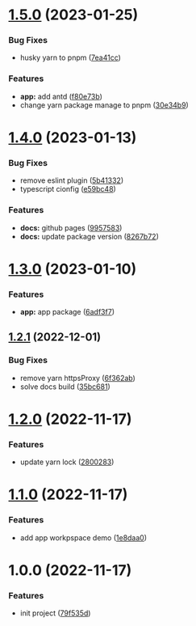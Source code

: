 # [1.5.0](https://github.com/busyhe/monorepo-template/compare/v1.4.0...v1.5.0) (2023-01-25)


### Bug Fixes

* husky yarn to pnpm ([7ea41cc](https://github.com/busyhe/monorepo-template/commit/7ea41cc40fce1e7f31cda967eca7cb0251fbbd33))


### Features

* **app:** add antd ([f80e73b](https://github.com/busyhe/monorepo-template/commit/f80e73b84fd0e6aea44a982d8ba8f069198824f8))
* change yarn package manage to pnpm ([30e34b9](https://github.com/busyhe/monorepo-template/commit/30e34b9e42cd4b5ee0bbd4f0e8d4d9d478f761c0))

# [1.4.0](https://github.com/busyhe/monorepo-template/compare/v1.3.0...v1.4.0) (2023-01-13)


### Bug Fixes

* remove eslint plugin ([5b41332](https://github.com/busyhe/monorepo-template/commit/5b413322f2bd0c3372858eefa2c56380246cf6a3))
* typescript cionfig ([e59bc48](https://github.com/busyhe/monorepo-template/commit/e59bc481c6b6d2ae0e31ee8e9b94e7bc2ffad605))


### Features

* **docs:** github pages ([9957583](https://github.com/busyhe/monorepo-template/commit/9957583e4b7e1f07c5cc28d6627bc3db2bd15ae6))
* **docs:** update package version ([8267b72](https://github.com/busyhe/monorepo-template/commit/8267b72e837deba5e162163cc4f1ac4e6f625fc2))

# [1.3.0](https://github.com/busyhe/monorepo-template/compare/v1.2.1...v1.3.0) (2023-01-10)


### Features

* **app:** app package ([6adf3f7](https://github.com/busyhe/monorepo-template/commit/6adf3f7d395106575371a157a88edd27ecf06b1c))

## [1.2.1](https://github.com/busyhe/monorepo-template/compare/v1.2.0...v1.2.1) (2022-12-01)


### Bug Fixes

* remove yarn httpsProxy ([6f362ab](https://github.com/busyhe/monorepo-template/commit/6f362ab220eb6330ca9d40ea823fc9212bc42bb5))
* solve docs build ([35bc681](https://github.com/busyhe/monorepo-template/commit/35bc681514240570a8a4c95f5122d4b31c3f3704))

# [1.2.0](https://github.com/busyhe/monorepo-template/compare/v1.1.0...v1.2.0) (2022-11-17)


### Features

* update yarn lock ([2800283](https://github.com/busyhe/monorepo-template/commit/2800283ae9a559820fd2bd7b2ace88c49a84808e))

# [1.1.0](https://github.com/busyhe/monorepo-template/compare/v1.0.0...v1.1.0) (2022-11-17)


### Features

* add app workpspace demo ([1e8daa0](https://github.com/busyhe/monorepo-template/commit/1e8daa0f3c9a27d5d0e0833560346b9ac881169c))

# 1.0.0 (2022-11-17)


### Features

* init project ([79f535d](https://github.com/busyhe/monorepo-template/commit/79f535d3a66413ccc4841df47fea760c65016d8d))
